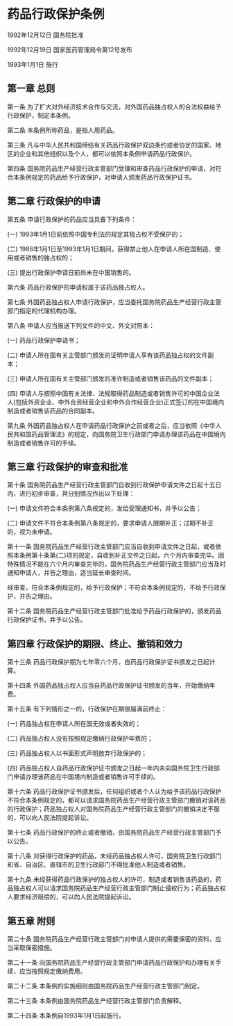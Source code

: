 # 药品行政保护条例

1992年12月12日 国务院批准　

1992年12月19日 国家医药管理局令第12号发布　

1993年1月1日 施行

<!-- INFO END -->

## 第一章 总则

第一条 为了扩大对外经济技术合作与交流，对外国药品独占权人的合法权益给予行政保护，制定本条例。

第二条 本条例所称药品，是指人用药品。

第三条 凡与中华人民共和国缔结有关药品行政保护双边条约或者协定的国家、地区的企业和其他组织以及个人，都可以依照本条例申请药品行政保护。

第四条 国务院药品生产经营行政主管部门受理和审查药品行政保护的申请，对符合本条例规定的药品给予行政保护，对申请人颁发药品行政保护证书。

## 第二章 行政保护的申请

第五条 申请行政保护的药品应当具备下列条件：

(一) 1993年1月1日前依照中国专利法的规定其独占权不受保护的；

(二) 1986年1月1日至1993年1月1日期间，获得禁止他人在申请人所在国制造、使用或者销售的独占权的；

(三) 提出行政保护申请日前尚未在中国销售的。

第六条 药品行政保护的申请权属于该药品独占权人。

第七条 外国药品独占权人申请行政保护，应当委托国务院药品生产经营行政主管部门指定的代理机构办理。

第八条 申请人应当报送下列文件的中文、外文对照本：

(一) 药品行政保护申请书；

(二) 申请人所在国有关主管部门颁发的证明申请人享有该药品独占权的文件副本；

(三) 申请人所在国有关主管部门颁发的准许制造或者销售该药品的文件副本；

(四) 申请人与按照中国有关法律、法规取得药品制造或者销售许可的中国企业法人(包括外资企业、中外合资经营企业和中外合作经营企业)正式签订的在中国境内制造或者销售该药品的合同副本。

第九条 外国药品独占权人在申请药品行政保护之前或者之后，应当依照《中华人民共和国药品管理法》的规定，向国务院卫生行政部门申请办理该药品在中国境内制造或者销售许可的手续。

## 第三章 行政保护的审查和批准

第十条 国务院药品生产经营行政主管部门自收到行政保护申请文件之日起十五日内，进行初步审查，并分别情况作出以下处理：

(一) 申请文件符合本条例第八条规定的，发给受理通知书，并予以公告；

(二) 申请文件不符合本条例第八条规定的，要求申请人限期补正；过期不补正的，视为未申请。

第十一条 国务院药品生产经营行政主管部门应当自收到申请文件之日起，或者依照本条例第十条第(二)项的规定，自收到补正文件之日起，六个月内审查完毕。因特殊情况不能在六个月内审查完毕的，国务院药品生产经营行政主管部门应当及时通知申请人，并告之理由，适当延长审查时间。

经审查，符合本条例规定的，给予行政保护；不符合本条例规定的，不给予行政保护，并告之理由。

第十二条 国务院药品生产经营行政主管部门批准给予药品行政保护的，颁发药品行政保护证书，并予以公告。

## 第四章 行政保护的期限、终止、撤销和效力

第十三条 药品行政保护期为七年零六个月，自药品行政保护证书颁发之日起计算。

第十四条 外国药品独占权人应当自药品行政保护证书颁发的当年，开始缴纳年费。

第十五条 有下列情形之一的，行政保护在期限届满前终止：

(一) 药品独占权在申请人所在国无效或者失效的；

(二) 药品独占权人没有按照规定缴纳行政保护年费的；

(三) 药品独占权人以书面形式声明放弃行政保护的；

(四) 药品独占权人自药品行政保护证书颁发之日起一年内未向国务院卫生行政部门申请办理该药品在中国境内制造或者销售许可手续的。

第十六条 药品行政保护证书颁发后，任何组织或者个人认为给予该药品行政保护不符合本条例规定的，都可以请求国务院药品生产经营行政主管部门撤销对该药品的行政保护；药品独占权人对国务院药品生产经营行政主管部门的撤销决定不服的，可以向人民法院提起诉讼。

第十七条 药品行政保护的终止或者撤销，由国务院药品生产经营行政主管部门予以公告。

第十八条 对获得行政保护的药品，未经药品独占权人许可，国务院卫生行政部门和省、自治区、直辖市的卫生行政部门不得批准他人制造或者销售。

第十九条 未经获得药品行政保护的独占权人的许可，制造或者销售该药品的，药品独占权人可以请求国务院药品生产经营行政主管部门制止侵权行为；药品独占权人要求经济赔偿的，可以向人民法院提起诉讼。

## 第五章 附则

第二十条 国务院药品生产经营行政主管部门对申请人提供的需要保密的资料，应当采取保密措施。

第二十一条 向国务院药品生产经营行政主管部门申请药品行政保护和办理有关手续，应当按照规定缴纳费用。

第二十二条 本条例的实施细则由国务院药品生产经营行政主管部门制定。

第二十三条 本条例由国务院药品生产经营行政主管部门负责解释。

第二十四条 本条例自1993年1月1日起施行。